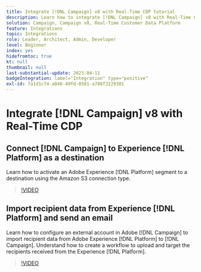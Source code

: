 ```yaml
---
title: Integrate [!DNL Campaign] v8 with Real-Time CDP tutorial
description: Learn how to integrate [!DNL Campaign] v8 with Real-Time CDP.
solution: Campaign, Campaign v8, Real-Time Customer Data Platform
feature: Integrations
topic: Integrations
role: Leader, Architect, Admin, Developer
level: Beginner
index: yes
hidefromtoc: true
kt: null
thumbnail: null
last-substantial-update: 2023-04-11
badgeIntegration: label="Integration" type="positive"
exl-id: 7a1d1c74-a046-49fd-8501-a788f3229301
---
```

# Integrate [!DNL Campaign] v8 with Real-Time CDP

## Connect [!DNL Campaign] to Experience [!DNL Platform] as a destination

Learn how to activate an Adobe Experience [!DNL Platform] segment to a destination using the Amazon S3 connection type.

>[!VIDEO](https://video.tv.adobe.com/v/336902?quality=12&learn=on)

## Import recipient data from Experience [!DNL Platform] and send an email

Learn how to configure an external account in Adobe [!DNL Campaign] to import recipient data from Adobe Experience [!DNL Platform] to [!DNL Campaign]. Understand how to create a workflow to upload and target the recipients received from the Experience [!DNL Platform].

>[!VIDEO](https://video.tv.adobe.com/v/336641?quality=12&learn=on)
